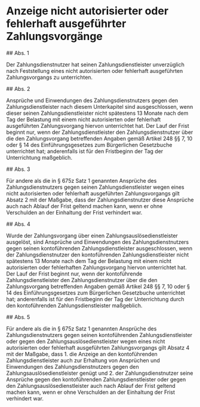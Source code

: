 # Anzeige nicht autorisierter oder fehlerhaft ausgeführter Zahlungsvorgänge



\#\# Abs. 1

 Der Zahlungsdienstnutzer hat seinen Zahlungsdienstleister unverzüglich nach Feststellung eines nicht autorisierten oder fehlerhaft ausgeführten Zahlungsvorgangs zu unterrichten.

\#\# Abs. 2

 Ansprüche und Einwendungen des Zahlungsdienstnutzers gegen den Zahlungsdienstleister nach diesem Unterkapitel sind ausgeschlossen, wenn dieser seinen Zahlungsdienstleister nicht spätestens 13 Monate nach dem Tag der Belastung mit einem nicht autorisierten oder fehlerhaft ausgeführten Zahlungsvorgang hiervon unterrichtet hat. Der Lauf der Frist beginnt nur, wenn der Zahlungsdienstleister den Zahlungsdienstnutzer über die den Zahlungsvorgang betreffenden Angaben gemäß Artikel 248 §§ 7, 10 oder § 14 des Einführungsgesetzes zum Bürgerlichen Gesetzbuche unterrichtet hat; anderenfalls ist für den Fristbeginn der Tag der Unterrichtung maßgeblich.

\#\# Abs. 3

 Für andere als die in § 675z Satz 1 genannten Ansprüche des Zahlungsdienstnutzers gegen seinen Zahlungsdienstleister wegen eines nicht autorisierten oder fehlerhaft ausgeführten Zahlungsvorgangs gilt Absatz 2 mit der Maßgabe, dass der Zahlungsdienstnutzer diese Ansprüche auch nach Ablauf der Frist geltend machen kann, wenn er ohne Verschulden an der Einhaltung der Frist verhindert war.

\#\# Abs. 4

 Wurde der Zahlungsvorgang über einen Zahlungsauslösedienstleister ausgelöst, sind Ansprüche und Einwendungen des Zahlungsdienstnutzers gegen seinen kontoführenden Zahlungsdienstleister ausgeschlossen, wenn der Zahlungsdienstnutzer den kontoführenden Zahlungsdienstleister nicht spätestens 13 Monate nach dem Tag der Belastung mit einem nicht autorisierten oder fehlerhaften Zahlungsvorgang hiervon unterrichtet hat. Der Lauf der Frist beginnt nur, wenn der kontoführende Zahlungsdienstleister den Zahlungsdienstnutzer über die den Zahlungsvorgang betreffenden Angaben gemäß Artikel 248 §§ 7, 10 oder § 14 des Einführungsgesetzes zum Bürgerlichen Gesetzbuche unterrichtet hat; anderenfalls ist für den Fristbeginn der Tag der Unterrichtung durch den kontoführenden Zahlungsdienstleister maßgeblich.

\#\# Abs. 5

 Für andere als die in § 675z Satz 1 genannten Ansprüche des Zahlungsdienstnutzers gegen seinen kontoführenden Zahlungsdienstleister oder gegen den Zahlungsauslösedienstleister wegen eines nicht autorisierten oder fehlerhaft ausgeführten Zahlungsvorgangs gilt Absatz 4 mit der Maßgabe, dass  1\.
 die Anzeige an den kontoführenden Zahlungsdienstleister auch zur Erhaltung von Ansprüchen und Einwendungen des Zahlungsdienstnutzers gegen den Zahlungsauslösedienstleister genügt und
 2\.
 der Zahlungsdienstnutzer seine Ansprüche gegen den kontoführenden Zahlungsdienstleister oder gegen den Zahlungsauslösedienstleister auch nach Ablauf der Frist geltend machen kann, wenn er ohne Verschulden an der Einhaltung der Frist verhindert war.
 

